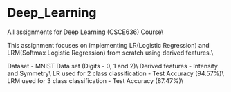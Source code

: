 # Deep_Learning
 All assignments for Deep Learning (CSCE636) Course\\


This assignment focuses on implementing LR(Logistic Regression) and LRM(Softmax  Logistic Regression) from scratch using derived features.\\

Dataset - MNIST Data set (Digits - 0, 1 and 2)\\
Derived features - Intensity and Symmetry\\
LR used for 2 class classification - Test Accuracy (94.57%)\\
LRM used for 3 class classification - Test Accuracy (87.47%)\\
